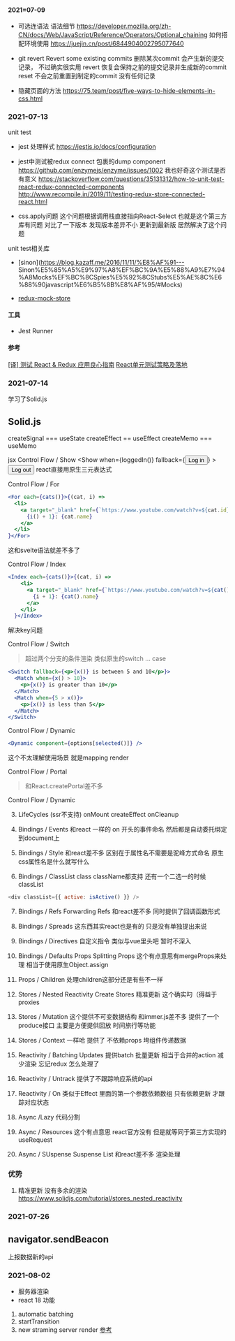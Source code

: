 #### 2021=07-09

- 可选连语法
语法细节 https://developer.mozilla.org/zh-CN/docs/Web/JavaScript/Reference/Operators/Optional_chaining
如何搭配环境使用 https://juejin.cn/post/6844904002795077640

- git revert 
Revert some existing commits
删除某次commit  会产生新的提交记录， 不过确实很实用
revert 恢复会保持之前的提交记录并生成新的commit    reset 不会之前重置到制定的commit 没有任何记录

- 隐藏页面的方法
https://75.team/post/five-ways-to-hide-elements-in-css.html


### 2021-07-13
unit test

- jest 处理样式
https://jestjs.io/docs/configuration

- jest中测试被redux  connect 包裹的dump component
https://github.com/enzymejs/enzyme/issues/1002  我也好奇这个测试是否有意义
https://stackoverflow.com/questions/35131312/how-to-unit-test-react-redux-connected-components
http://www.recompile.in/2019/11/testing-redux-store-connected-react.html

- css.apply问题 这个问题根据调用栈直接指向React-Select 也就是这个第三方库有问题
对比了一下版本  发现版本差异不小  更新到最新版 居然解决了这个问题

unit test相关库
- [sinon](https://blog.kazaff.me/2016/11/11/%E8%AF%91--- Sinon%E5%85%A5%E9%97%A8%EF%BC%9A%E5%88%A9%E7%94%A8Mocks%EF%BC%8CSpies%E5%92%8CStubs%E5%AE%8C%E6%88%90javascript%E6%B5%8B%E8%AF%95/#Mocks)

- [redux-mock-store](https://github.com/reduxjs/redux-mock-store)

#### 工具
- Jest Runner

#### 参考
[[译] 测试 React & Redux 应用良心指南](https://juejin.cn/post/6844903569712234509)
[React单元测试策略及落地](https://insights.thoughtworks.cn/react-strategies-for-unit-testing/)



### 2021-07-14
学习了Solid.js

## Solid.js
createSignal === useState
createEffect == useEffect
createMemo  === useMemo

jsx
Control Flow / Show
<Show
      when={loggedIn()}
      fallback={<button onClick={toggle}>Log in</button>}
    >
      <button onClick={toggle}>Log out</button>
    </Show>
    react直接用原生三元表达式

Control Flow / For
```jsx
<For each={cats()}>{(cat, i) =>
  <li>
    <a target="_blank" href={`https://www.youtube.com/watch?v=${cat.id}`}>
      {i() + 1}: {cat.name}
    </a>
  </li>
}</For>
```
这和svelte语法就差不多了

Control Flow / Index
```jsx
<Index each={cats()}>{(cat, i) =>
    <li>
      <a target="_blank" href={`https://www.youtube.com/watch?v=${cat().id}`}>
        {i + 1}: {cat().name}
      </a>
    </li>
  }</Index>
  ```
  解决key问题


Control Flow / Switch 
> 超过两个分支的条件渲染  类似原生的switch ... case
```jsx
<Switch fallback={<p>{x()} is between 5 and 10</p>}>
  <Match when={x() > 10}>
    <p>{x()} is greater than 10</p>
  </Match>
  <Match when={5 > x()}>
    <p>{x()} is less than 5</p>
  </Match>
</Switch>
```

Control Flow / Dynamic
```jsx
<Dynamic component={options[selected()]} />
```
这个不太理解使用场景 就是mapping render

Control Flow / Portal
> 和React.createPortal差不多

Control Flow / Dynamic

3. LifeCycles (ssr不支持)
 onMount
 createEffect
 onCleanup

4. Bindings / Events
和react 一样的 on 开头的事件命名  然后都是自动委托绑定到document上

5. Bindings / Style
和react差不多  区别在于属性名不需要是驼峰方式命名 原生css属性名是什么就写什么 

6. Bindings / ClassList
 class className都支持  还有一个二选一的时候classList
 ```js
 <div classList={{ active: isActive() }} />
 ```

7. Bindings / Refs Forwarding Refs
 和react差不多 同时提供了回调函数形式

8. Bindings / Spreads
这东西其实react也是有的 只是没有单独提出来说

9. Bindings / Directives 
  自定义指令  类似与vue里头吧 暂时不深入

10. Bindings / Defaults Props  Splitting Props
这个有点意思有mergeProps来处理 相当于使用原生Object.assign

11. Props / Children
 处理children这部分还是有些不一样
12. Stores / Nested Reactivity Create Stores
精准更新  这个确实叼（得益于proxies

13. Stores / Mutation
这个提供不可变数据结构  和immer.js差不多 提供了一个produce接口 主要是方便提供回放  时间旅行等功能

14. Stores / Context
一样哈 提供了 不依赖props 垮组件传递数据

15. Reactivity / Batching Updates
提供batch 批量更新 相当于合并的action 减少渲染 忘记redux 怎么处理了

16. Reactivity / Untrack
提供了不跟踪响应系统的api

17. Reactivity / On
类似于Effect 里面的第一个参数依赖数组  只有依赖更新 才跟踪对应状态

18. Async /Lazy
代码分割

19. Async / Resources
这个有点意思 react官方没有  但是就等同于第三方实现的useRequest


20. Async / SUspense Suspense List
和react差不多 渲染处理





### 优势
1. 精准更新 没有多余的渲染
https://www.solidjs.com/tutorial/stores_nested_reactivity


### 2021-07-26

## navigator.sendBeacon  
  上报数据新的api


### 2021-08-02
- 服务器渲染
- react 18 功能
1. automatic batching
2. startTransition
3. new straming server render
[参考](https://reactjs.org/blog/2021/06/08/the-plan-for-react-18.html)



